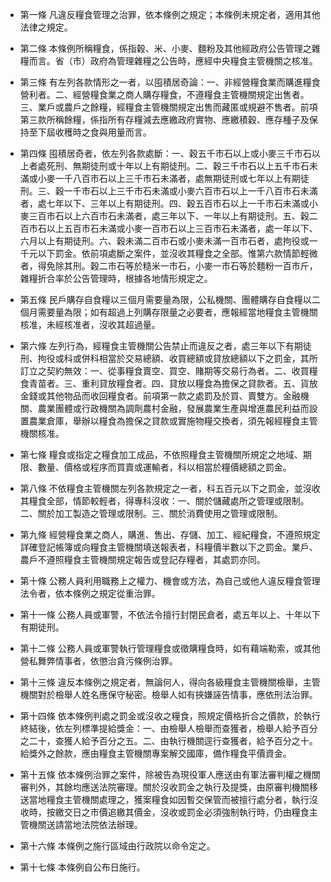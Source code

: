 * 第一條 凡違反糧食管理之治罪，依本條例之規定；本條例未規定者，適用其他法律之規定。

* 第二條 本條例所稱糧食，係指穀、米、小麥、麵粉及其他經政府公告管理之雜糧而言。省（市）政府為管理雜糧之公告時，應經中央糧食主管機關之核准。

* 第三條 有左列各款情形之一者，以囤積居奇論：一、非經營糧食業而購進糧食營利者。二、經營糧食業之商人購存糧食，不遵糧食主管機關規定出售者。三、業戶或農戶之餘糧，經糧食主管機關規定出售而藏匿或規避不售者。前項第三款所稱餘糧，係指所有存糧減去應繳政府實物、應繳積穀、應存種子及保持至下屆收穫時之食與用量而言。

* 第四條 囤積居奇者，依左列各款處斷：一、穀五千市石以上或小麥三千市石以上者處死刑、無期徒刑或十年以上有期徒刑。二、穀三千市石以上五千市石未滿或小麥一千八百市石以上三千市石未滿者，處無期徒刑或七年以上有期徒刑。三、穀一千市石以上三千市石未滿或小麥六百市石以上一千八百市石未滿者，處七年以下、三年以上有期徒刑。四、穀五百市石以上一千市石未滿或小麥三百市石以上六百市石未滿者，處三年以下、一年以上有期徒刑。五、穀二百市石以上五百市石未滿或小麥一百市石以上三百市石未滿者，處一年以下、六月以上有期徒刑。六、穀未滿二百市石或小麥未滿一百市石者，處拘役或一千元以下罰金。依前項處斷之案件，並沒收其糧食之全部。惟第六款情節輕微者，得免除其刑。穀二市石等於糙米一市石，小麥一市石等於麵粉一百市斤，雜糧折合率於公告管理時，根據各地情形規定之。

* 第五條 民戶購存自食糧以三個月需要量為限，公私機關、團體購存自食糧以二個月需要量為限；如有超過上列購存限量之必要者，應報經當地糧食主管機關核准，未經核准者，沒收其超過量。

* 第六條 左列行為，經糧食主管機關公告禁止而違反之者，處三年以下有期徒刑、拘役或科或併科相當於交易總額、收買總額或貸放總額以下之罰金，其所訂立之契約無效：一、從事糧食賣空、買空、賭期等交易行為者。二、收買糧食青苗者。三、重利貸放糧食者。四、貸放以糧食為擔保之貸款者。五、貨放金錢或其他物品而收回糧食者。前項第一款之處罰及於買、賣雙方。金融機關、農業團體或行政機關為調劑農村金融，發展農業生產與增進農民利益而設置農業倉庫，舉辦以糧食為擔保之貸款或實施物糧交換者，須先報經糧食主管機關核准。

* 第七條 糧食或指定之糧食加工成品，不依照糧食主管機關所規定之地域、期限、數量、價格或程序而買賣或運輸者，科以相當於糧價總額之罰金。

* 第八條 不依糧食主管機關左列各款規定之一者，科五百元以下之罰金，並沒收其糧食全部，情節較輕者，得專科沒收：一、關於儲藏處所之管理或限制。二、關於加工製造之管理或限制。三、關於消費使用之管理或限制。

* 第九條 經營糧食業之商人，購進、售出、存儲、加工、經紀糧食，不遵照規定詳確登記帳簿或向糧食主管機關填送報表者，科糧價半數以下之罰金。業戶、農戶不遵照糧食主管機關規定報告或登記存糧者，其處罰亦同。

* 第十條 公務人員利用職務上之權力、機會或方法，為自己或他人違反糧食管理法令者，依本條例之規定從重治罪。

* 第十一條 公務人員或軍警，不依法令擅行封閉民倉者，處五年以上、十年以下有期徒刑。

* 第十二條 公務人員或軍警執行管理糧食或徵購糧食時，如有藉端勒索，或其他營私舞弊情事者，依懲治貪污條例治罪。

* 第十三條 違反本條例之規定者，無論何人，得向各級糧食主管機關檢舉，主管機關對於檢舉人姓名應保守秘密。檢舉人如有挾嫌誣告情事，應依刑法治罪。

* 第十四條 依本條例判處之罰金或沒收之糧食，照規定價格折合之價款，於執行終結後，依左列標準提給獎金：一、由檢舉人檢舉而查獲者，檢舉人給予百分之二十，查獲人給予百分之五。二、由執行機關逕行查獲者，給予百分之十。給獎外之餘款，應由糧食主管機關專案解交國庫，備作糧食平價資金。

* 第十五條 依本條例治罪之案件，除被告為現役軍人應送由有軍法審判權之機關審判外，其餘均應送法院審理。關於沒收罰金之執行及提獎，由原審判機關移送當地糧食主管機關處理之，獲案糧食如因暫交保管而被擅行處分者，執行沒收時，按繳交日之市價追繳其價金，沒收或罰金必須強制執行時，仍由糧食主管機關送請當地法院依法辦理。

* 第十六條 本條例之施行區域由行政院以命令定之。

* 第十七條 本條例自公布日施行。

